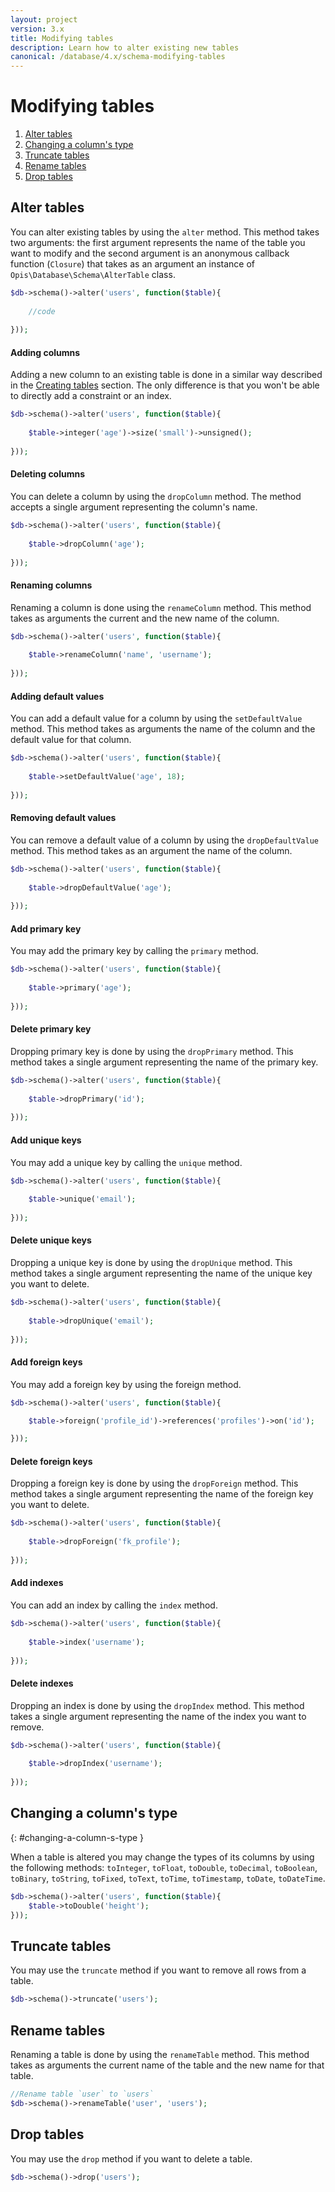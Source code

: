```yaml
---
layout: project
version: 3.x
title: Modifying tables
description: Learn how to alter existing new tables
canonical: /database/4.x/schema-modifying-tables
---
```

# Modifying tables

1. [Alter tables](#alter-tables)
2. [Changing a column's type](#changing-a-column-s-type)
3. [Truncate tables](#truncate-tables)
4. [Rename tables](#rename-tables)
5. [Drop tables](#drop-tables)

## Alter tables

You can alter existing tables by using the `alter` method. 
This method takes two arguments: the first argument represents the name of the table
you want to modify and the second argument is an anonymous callback function (`Closure`)
that takes as an argument an instance of `Opis\Database\Schema\AlterTable` class.

```php
$db->schema()->alter('users', function($table){
    
    //code
    
}));
```

#### Adding columns

Adding a new column to an existing table is done in a similar way described in the 
[Creating tables](schema-creating-tables) section. 
The only difference is that you won't be able to directly add a constraint or an index.

```php
$db->schema()->alter('users', function($table){
    
    $table->integer('age')->size('small')->unsigned();
    
}));
```

#### Deleting columns

You can delete a column by using the `dropColumn` method. 
The method accepts a single argument representing the column's name.

```php
$db->schema()->alter('users', function($table){
    
    $table->dropColumn('age');
    
}));
```

#### Renaming columns

Renaming a column is done using the `renameColumn` method. 
This method takes as arguments the current and the new name of the column.

```php
$db->schema()->alter('users', function($table){
    
    $table->renameColumn('name', 'username');
    
}));
```

#### Adding default values

You can add a default value for a column by using the `setDefaultValue` method. 
This method takes as arguments the name of the column and the default value for that column.

```php
$db->schema()->alter('users', function($table){
    
    $table->setDefaultValue('age', 18);
    
}));
```

#### Removing default values

You can remove a default value of a column by using the `dropDefaultValue` method. 
This method takes as an argument the name of the column.

```php
$db->schema()->alter('users', function($table){
    
    $table->dropDefaultValue('age');
    
}));
```

#### Add primary key

You may add the primary key by calling the `primary` method.

```php
$db->schema()->alter('users', function($table){
    
    $table->primary('age');
    
}));
```

#### Delete primary key

Dropping primary key is done by using the `dropPrimary` method. 
This method takes a single argument representing the name of the primary key.

```php
$db->schema()->alter('users', function($table){
    
    $table->dropPrimary('id');
    
}));
```

#### Add unique keys

You may add a unique key by calling the `unique` method.

```php
$db->schema()->alter('users', function($table){
    
    $table->unique('email');
    
}));
```

#### Delete unique keys

Dropping a unique key is done by using the `dropUnique` method. 
This method takes a single argument representing the name of the unique key you want to delete.

```php
$db->schema()->alter('users', function($table){
    
    $table->dropUnique('email');
    
}));
```

#### Add foreign keys

You may add a foreign key by using the foreign method.

```php
$db->schema()->alter('users', function($table){

    $table->foreign('profile_id')->references('profiles')->on('id');

}));
```

#### Delete foreign keys

Dropping a foreign key is done by using the `dropForeign` method. 
This method takes a single argument representing the name of the foreign key you want to delete.

```php
$db->schema()->alter('users', function($table){
    
    $table->dropForeign('fk_profile');
    
}));
```

#### Add indexes

You can add an index by calling the `index` method.

```php
$db->schema()->alter('users', function($table){
    
    $table->index('username');
    
}));
```

#### Delete indexes

Dropping an index is done by using the `dropIndex` method.
This method takes a single argument representing the name of the index you want to remove.

```php
$db->schema()->alter('users', function($table){
    
    $table->dropIndex('username');
    
}));
```

## Changing a column's type 
{: #changing-a-column-s-type }

When a table is altered you may change the types of its columns by using the following methods:
`toInteger`, `toFloat`, `toDouble`, `toDecimal`, `toBoolean`, `toBinary`, `toString`,
`toFixed`, `toText`, `toTime`, `toTimestamp`, `toDate`, `toDateTime`.

```php
$db->schema()->alter('users', function($table){
    $table->toDouble('height');
}));
```

## Truncate tables

You may use the `truncate` method if you want to remove all rows from a table.

```php
$db->schema()->truncate('users');
```

## Rename tables

Renaming a table is done by using the `renameTable` method. 
This method takes as arguments the current name of the table and the new name for that table.

```php
//Rename table `user` to `users` 
$db->schema()->renameTable('user', 'users');
```

## Drop tables

You may use the `drop` method if you want to delete a table.

```php
$db->schema()->drop('users');
```

